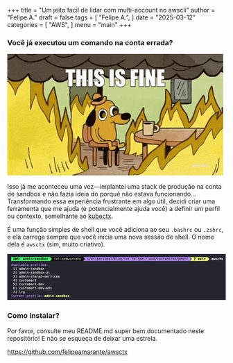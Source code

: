 +++
title = "Um jeito facil de lidar com multi-account no awscli"
author = "Felipe A."
draft = false
tags = [
    "Felipe A.",
]
date = "2025-03-12"
categories = [
    "AWS",
]
menu = "main"
+++




### Você já executou um comando na conta errada?

![meme](/images/this-is-fine.gif)

Isso já me aconteceu uma vez—implantei uma stack de produção na conta de sandbox e não fazia ideia do porquê não estava funcionando... Transformando essa experiência frustrante em algo útil, decidi criar uma ferramenta que me ajuda (e potencialmente ajuda você) a definir um perfil ou contexto, semelhante ao [kubectx](https://github.com/ahmetb/kubectx).

É uma função simples de shell que você adiciona ao seu `.bashrc` ou `.zshrc`, e ela carrega sempre que você inicia uma nova sessão de shell. O nome dela é `awsctx` (sim, muito criativo).

![awsctx](/images/awsctx.png)

### Como instalar?

Por favor, consulte meu README.md super bem documentado neste repositório! E não se esqueça de deixar uma estrela.

https://github.com/felipeamarante/awsctx
